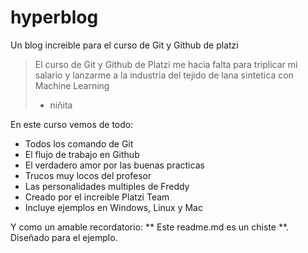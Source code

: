 # hyperblog
Un blog increible para el curso de Git y Github de platzi
>El curso de Git y Github de Platzi me hacia falta para triplicar mi salario y lanzarme a la industria del tejido de lana sintetica con Machine Learning
> - niñita

En este curso vemos de todo: 
* Todos los comando de Git
*  El flujo de trabajo en Github
* El verdadero amor por las buenas practicas 
* Trucos muy locos del profesor
* Las personalidades multiples de Freddy
* Creado por el increible Platzi Team 
* Incluye ejemplos en Windows, Linux y Mac


Y como un amable recordatorio: ** Este readme.md es un chiste **. Diseñado para el ejemplo.
